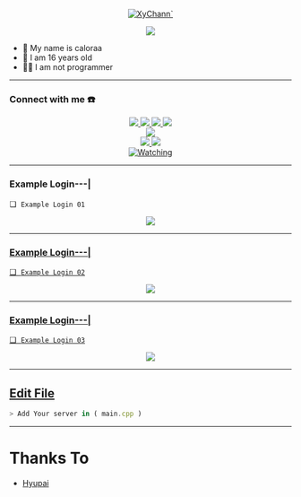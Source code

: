 <p align="center">
    <a href="https://chat.whatsapp.com/GikyZutq2lc7ajrz5RZtex">
        <img
            src="https://readme-typing-svg.herokuapp.com?size=15&width=280&lines=Android+Login+Gods+Team+Java"
            alt="XyChann`"
        />
    </a>
</p>

<p align="center">
 <img src="https://github.com/caloraa/caloraa/blob/main/repostastmakefile_1.jpg" />
</p>

<p align="center">

- 👤 My name is caloraa
- 💌 I am 16 years old 
- 👨‍💻 I am not programmer

</p>

------
### Connect with me ☎️
<p align="center">
  <a href="https://instagram.com/hydraaml_"><img src="https://img.shields.io/badge/Instagram-E4405F?style=for-the-badge&logo=instagram&logoColor=white"/> 
  <a href="https://wa.me/6282189975711"><img src="https://img.shields.io/badge/WhatsApp-25D366?style=for-the-badge&logo=whatsapp&logoColor=white" />
  <a href="https://www.facebook.com/ditdit.utina"><img src="https://img.shields.io/badge/Facebook-%234267B2.svg?&style=for-the-badge&logo=facebook&logoColor=white" />
  <a href="https://t.me/caloraa"><img src="https://img.shields.io/badge/Telegram-%230088cc.svg?&style=for-the-badge&logo=telegram&logoColor=white" /> <br>
  <a href="https://youtube.com/channel/UCsT1hWQcTO4QAvdX0eIhkZg"><img src="https://img.shields.io/badge/YouTube-caloraa`-ff0000?style=for-the-badge&logo=youtube&logoColor=ff0000&link=https://youtube.com/channel/UCsT1hWQcTO4QAvdX0eIhkZg" /><br>
  <a name=XyChan`&label=VIEWS&style=flat-square&color=orange" />
  <a href="https://github.com/caloraa"><img src="https://img.shields.io/badge/-GitHub-black?style=flat-square&logo=github" /> 
  <a href="https://youtube.com/channel/UCsT1hWQcTO4QAvdX0eIhkZg"><img src="https://img.shields.io/youtube/channel/subscribers/UCsT1hWQcTO4QAvdX0eIhkZg?style=social" /> <br>
  <a href="https://komarev.com/ghpvc/?username=caloraa&color=blue&style=flat-square&label=Profile+Views"><img title="Watching" src="https://komarev.com/ghpvc/?username=caloraa&color=green&style=flat-square&label=Profile+View"></a>
</p>


------
### Example Login---|

❏  ```Example Login 01```
<p align="center">
  <a href="https://github.com/caloraa/Android-Login-GodsTeam-Java"><img src="https://j.top4top.io/p_2350sa7et9.jpg" />
</p>

------

### Example Login---|

❏  ```Example Login 02```
<p align="center">
  <a href="https://github.com/caloraa/Android-Login-GodsTeam-Java"><img src="https://g.top4top.io/p_2350fe2xa9.jpg" />
</p>

------

### Example Login---|

❏  ```Example Login 03```
<p align="center">
  <a href="https://github.com/caloraa/Android-Login-GodsTeam-Java"><img src="https://k.top4top.io/p_2350mp7w19.jpg" />
</p>

------

## Edit File
```ts
> Add Your server in ( main.cpp )

```
------

# Thanks To
- [Hyupai](https://github.com/hyupai)
